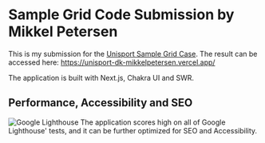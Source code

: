 # Sample Grid Code Submission by Mikkel Petersen

This is my submission for the [Unisport Sample Grid Case](https://github.com/unisport/sample-grid).
The result can be accessed here: https://unisport-dk-mikkelpetersen.vercel.app/

The application is built with Next.js, Chakra UI and SWR.

## Performance, Accessibility and SEO

![Google Lighthouse](https://github.com/mikkelpetersen/unisport-dk/blob/master/Lighthouse.png?raw=true)
The application scores high on all of Google Lighthouse' tests, and it can be further optimized for SEO and Accessibility.

